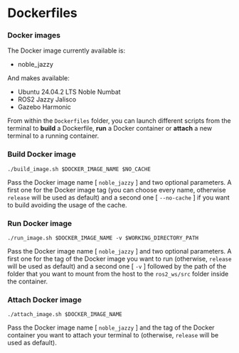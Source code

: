 # Dockerfiles

### Docker images
The Docker image currently available is:

* noble_jazzy

And makes available:
* Ubuntu 24.04.2 LTS Noble Numbat
* ROS2 Jazzy Jalisco
* Gazebo Harmonic

From within the `Dockerfiles` folder, you can launch different scripts from the terminal to **build** a Dockerfile, **run** a Docker container or **attach** a new terminal to a running container.

### Build Docker image

```
./build_image.sh $DOCKER_IMAGE_NAME $NO_CACHE
```
Pass the Docker image name [ `noble_jazzy` ] and two optional parameters. A first one for the Docker image tag (you can choose every name, otherwise `release` will be used as default) and a second one [ `--no-cache` ] if you want to build avoiding the usage of the cache.

### Run Docker image

```
./run_image.sh $DOCKER_IMAGE_NAME -v $WORKING_DIRECTORY_PATH
```
Pass the Docker image name [ `noble_jazzy` ] and two optional parameters. A first one for the tag of the Docker image you want to run (otherwise, `release` will be used as default) and a second one [ `-v` ] followed by the path of the folder that you want to mount from the host to the `ros2_ws/src` folder inside the container. 

### Attach Docker image

```
./attach_image.sh $DOCKER_IMAGE_NAME
```
Pass the Docker image name [ `noble_jazzy` ] and the tag of the Docker container you want to attach your terminal to (otherwise, `release` will be used as default).